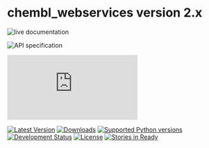 chembl_webservices version 2.x
======

![live documentation](https://www.ebi.ac.uk/chembl/api/data/docs)

![API specification](https://www.ebi.ac.uk/chembl/ws)

![Introductory blog post](http://chembl.blogspot.co.uk/2015/02/using-new-chembl-web-services.html)

[![Latest Version](https://pypip.in/version/chembl_webservices/badge.svg)](https://pypi.python.org/pypi/chembl_webservices/)
[![Downloads](https://pypip.in/download/chembl_webservices/badge.svg)](https://pypi.python.org/pypi/chembl_webservices/)
[![Supported Python versions](https://pypip.in/py_versions/chembl_webservices/badge.svg)](https://pypi.python.org/pypi/chembl_webservices/)
[![Development Status](https://pypip.in/status/chembl_webservices/badge.svg)](https://pypi.python.org/pypi/chembl_webservices/)
[![License](https://pypip.in/license/chembl_webservices/badge.svg)](https://pypi.python.org/pypi/chembl_webservices/)
[![Stories in Ready](https://badge.waffle.io/chembl/chembl_webservices_2.png?label=ready&title=Ready)](https://waffle.io/chembl/chembl_webservices_2)
